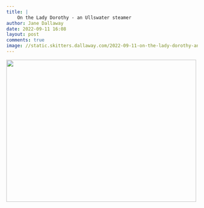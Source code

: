 ```yaml
---
title: |
    On the Lady Dorothy - an Ullswater steamer
author: Jane Dallaway
date: 2022-09-11 16:08
layout: post
comments: true
image: //static.skitters.dallaway.com/2022-09-11-on-the-lady-dorothy-an-ullswater-steamer-fullsize-0.jpeg
---
```


<a href="//static.skitters.dallaway.com/2022-09-11-on-the-lady-dorothy-an-ullswater-steamer-fullsize-0.jpeg"><img src="//static.skitters.dallaway.com/2022-09-11-on-the-lady-dorothy-an-ullswater-steamer-thumb-0.jpeg" width="500" height="375"></a>



